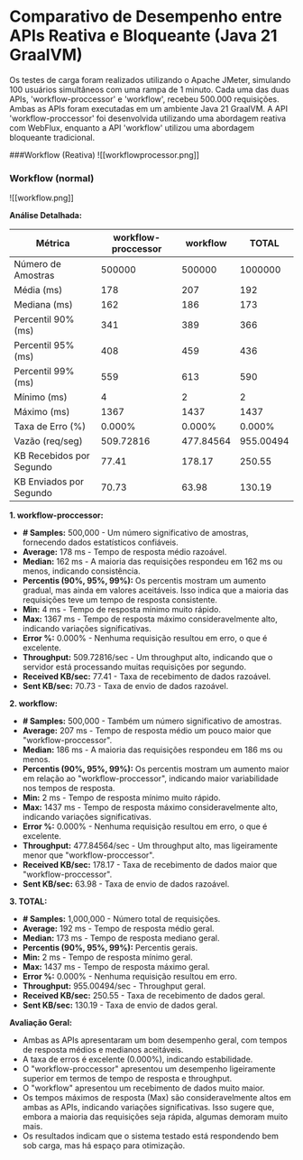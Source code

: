 
# Comparativo de Desempenho entre APIs Reativa e Bloqueante (Java 21 GraalVM)

Os testes de carga foram realizados utilizando o Apache JMeter, simulando 100 usuários simultâneos com uma rampa de 1 minuto. Cada uma das duas APIs, 'workflow-proccessor' e 'workflow', recebeu 500.000 requisições. Ambas as APIs foram executadas em um ambiente Java 21 GraalVM. A API 'workflow-proccessor' foi desenvolvida utilizando uma abordagem reativa com WebFlux, enquanto a API 'workflow' utilizou uma abordagem bloqueante tradicional.

###Workflow (Reativa)
![[workflowprocessor.png]]


### Workflow (normal)
![[workflow.png]]

**Análise Detalhada:**

| Métrica                  | workflow-proccessor | workflow  | TOTAL     |
| ------------------------ | ------------------- | --------- | --------- |
| Número de Amostras       | 500000              | 500000    | 1000000   |
| Média (ms)               | 178                 | 207       | 192       |
| Mediana (ms)             | 162                 | 186       | 173       |
| Percentil 90% (ms)       | 341                 | 389       | 366       |
| Percentil 95% (ms)       | 408                 | 459       | 436       |
| Percentil 99% (ms)       | 559                 | 613       | 590       |
| Mínimo (ms)              | 4                   | 2         | 2         |
| Máximo (ms)              | 1367                | 1437      | 1437      |
| Taxa de Erro (%)         | 0.000%              | 0.000%    | 0.000%    |
| Vazão (req/seg)          | 509.72816           | 477.84564 | 955.00494 |
| KB Recebidos por Segundo | 77.41               | 178.17    | 250.55    |
| KB Enviados por Segundo  | 70.73               | 63.98     | 130.19    |

**1. workflow-proccessor:**

- **# Samples:** 500,000 - Um número significativo de amostras, fornecendo dados estatísticos confiáveis.
- **Average:** 178 ms - Tempo de resposta médio razoável.
- **Median:** 162 ms - A maioria das requisições respondeu em 162 ms ou menos, indicando consistência.
- **Percentis (90%, 95%, 99%):** Os percentis mostram um aumento gradual, mas ainda em valores aceitáveis. Isso indica que a maioria das requisições teve um tempo de resposta consistente.
- **Min:** 4 ms - Tempo de resposta mínimo muito rápido.
- **Max:** 1367 ms - Tempo de resposta máximo consideravelmente alto, indicando variações significativas.
- **Error %:** 0.000% - Nenhuma requisição resultou em erro, o que é excelente.
- **Throughput:** 509.72816/sec - Um throughput alto, indicando que o servidor está processando muitas requisições por segundo.
- **Received KB/sec:** 77.41 - Taxa de recebimento de dados razoável.
- **Sent KB/sec:** 70.73 - Taxa de envio de dados razoável.

**2. workflow:**

- **# Samples:** 500,000 - Também um número significativo de amostras.
- **Average:** 207 ms - Tempo de resposta médio um pouco maior que "workflow-proccessor".
- **Median:** 186 ms - A maioria das requisições respondeu em 186 ms ou menos.
- **Percentis (90%, 95%, 99%):** Os percentis mostram um aumento maior em relação ao "workflow-proccessor", indicando maior variabilidade nos tempos de resposta.
- **Min:** 2 ms - Tempo de resposta mínimo muito rápido.
- **Max:** 1437 ms - Tempo de resposta máximo consideravelmente alto, indicando variações significativas.
- **Error %:** 0.000% - Nenhuma requisição resultou em erro, o que é excelente.
- **Throughput:** 477.84564/sec - Um throughput alto, mas ligeiramente menor que "workflow-proccessor".
- **Received KB/sec:** 178.17 - Taxa de recebimento de dados maior que "workflow-proccessor".
- **Sent KB/sec:** 63.98 - Taxa de envio de dados razoável.

**3. TOTAL:**

- **# Samples:** 1,000,000 - Número total de requisições.
- **Average:** 192 ms - Tempo de resposta médio geral.
- **Median:** 173 ms - Tempo de resposta mediano geral.
- **Percentis (90%, 95%, 99%):** Percentis gerais.
- **Min:** 2 ms - Tempo de resposta mínimo geral.
- **Max:** 1437 ms - Tempo de resposta máximo geral.
- **Error %:** 0.000% - Nenhuma requisição resultou em erro.
- **Throughput:** 955.00494/sec - Throughput geral.
- **Received KB/sec:** 250.55 - Taxa de recebimento de dados geral.
- **Sent KB/sec:** 130.19 - Taxa de envio de dados geral.

**Avaliação Geral:**

- Ambas as APIs apresentaram um bom desempenho geral, com tempos de resposta médios e medianos aceitáveis.
- A taxa de erros é excelente (0.000%), indicando estabilidade.
- O "workflow-proccessor" apresentou um desempenho ligeiramente superior em termos de tempo de resposta e throughput.
- O "workflow" apresentou um recebimento de dados muito maior.
- Os tempos máximos de resposta (Max) são consideravelmente altos em ambas as APIs, indicando variações significativas. Isso sugere que, embora a maioria das requisições seja rápida, algumas demoram muito mais.
- Os resultados indicam que o sistema testado está respondendo bem sob carga, mas há espaço para otimização.


